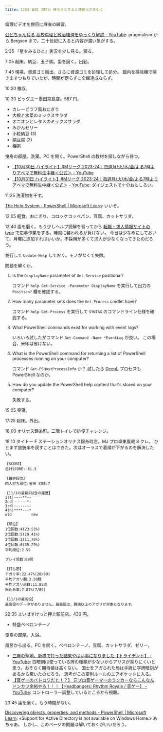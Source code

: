 ```yaml
---
title: 1284 日目（晴れ）帰ろうとすると連続ラスを引く
---
```


倫理ビデオを傍目に麻雀の練習。

[公民ちゃんねる 高校倫理と政治経済をゆっくり解説 - YouTube](https://www.youtube.com/playlist?list=PLQQ1MCm9skfub1Dg6O4BOdQydI9IMy-Ih):
pragmatism から Bergson まで。二十世紀に入ると内容が濃い気がする。

2:35 『星をみるひと』実況を少し見る。寝る。

7:05 起床。納豆、玉子粥。歯を磨く。出勤。

7:45 現場。資源ゴミ搬出。さらに資源ゴミを処理して処分。
館内を掃除機で掃き出すつもりでいたが、時間が足らずに全館達成ならず。

10:20 撤収。

10:30 ビッグエー墨田京島店。587 円。

* カレーピラフ風おにぎり
* 大根と水菜のミックスサラダ
* オニオンとレタスのミックスサラダ
* みかんゼリー
* 小粒納豆 (3)
* 絹豆腐 (3)
* 梅粥

曳舟の部屋。洗濯。PC を開く。PowerShell の教材を探しながら待つ。

* [【10月30日 ハイライト】#Mリーグ 2023-24｜毎週月/火/木/金/よる7時よりアベマで無料生中継＜公式＞ - YouTube](https://www.youtube.com/watch?v=XR9SQEz0ECg)
* [【10月31日 ハイライト】#Mリーグ 2023-24｜毎週月/火/木/金/よる7時よりアベマで無料生中継＜公式＞ - YouTube](https://www.youtube.com/watch?v=5WVxwP8SMBk):
  ダイジェストで十分おもしろい。

11:25 洗濯物を干す。

[The Help System - PowerShell | Microsoft Learn](https://learn.microsoft.com/en-us/powershell/scripting/learn/ps101/02-help-system?view=powershell-7.3):
いいぞ。

12:05 軽食。おにぎり、コロッケコッペパン、豆腐、カットサラダ。

12:40 歯を磨く。もう少しヘルプ読解を習ってから
[転職・求人情報サイトの type](https://type.jp/) で応募作業をする。睡魔に襲われるが負けない。
今日は少なめにしておいて、月曜に追加すればいいか。不採用が多くて求人が少なくなってきたのだろう。

並行して `Update-Help` しておく。モノがなくて失敗。

問題を解くか。

1. Is the `DisplayName` parameter of `Get-Service` positional?

   コマンド `help Get-Service -Parameter DisplayName` を実行して出力の
   `Position?` 欄を確認する。

2. How many parameter sets does the `Get-Process` cmdlet have?

   コマンド `help Get-Process` を実行して `SYNTAX` のコマンドライン仕様を確認する。

3. What PowerShell commands exist for working with event logs?

   いろいろ試したがコマンド `Get-Command -Name *EventLog` が良い。
   この場合、米印は省けない。

4. What is the PowerShell command for returning a list of PowerShell processes
   running on your computer?

   コマンド `Get-PSHostProcessInfo` か？
   試したら [DeepL] プロセスも PowerShell なのか。

5. How do you update the PowerShell help content that's stored on your computer?

   失敗する。

15:05 昼寝。

17:25 起床。外出。

18:00 オリナス錦糸町。二階トイレで排便チャレンジ。

18:10 タイトー F ステーションオリナス錦糸町店。MJ プロ卓東風戦 8 クレ。
ひとまず放銃率を戻すことはできた。次はオーラスで着順が下がるのを解決したい。

```text
【SCORE】
合計SCORE:-61.3

【最終段位】
四人打ち段位:雀帝 幻球:7

【11/1の最新8試合の履歴】
1st|----**--
2nd|------*-
3rd|--------
4th|****---*
old         new

【順位】
1位回数:4(23.53%)
2位回数:5(29.41%)
3位回数:2(11.76%)
4位回数:6(35.29%)
平均順位:2.59

プレイ局数:89局

【打ち筋】
アガリ率:22.47%(20/89)
平均アガリ翻:2.50翻
平均アガリ巡目:11.85巡
振込み率:7.87%(7/89)

【11/1の最高役】
最高役のデータがありません。最高役は、跳満以上のアガリが対象となります。
```

22:35 まいばすけっと押上駅前店。430 円。

* 特盛ペペロンチーノ

曳舟の部屋。入浴。

風呂から出る。PC を開く。ペペロンチーノ、豆腐、カットサラダ、ゼリー。

* [三麻の聖地、新橋で打った結果やばい事になりました【トライデント】 - YouTube](https://www.youtube.com/watch?v=Z5z8bNGpwsY):
  四暗刻は使っている牌の種類が少ないからアリスが乗りにくいと思う。おそらく期待値は高くない。
  国士をアガられた局は手牌に字牌暗刻があるから驚いたのだろう。
  思考がこの変則ルールのエアポケットに入る。
* [【音ゲーのバトロワだと！？】 元プロ音ゲーマーのランカーならこんなんドンカツ余裕やろ！！！【Headbangers: Rhythm Royale / 音ゲー】 - YouTube](https://www.youtube.com/watch?v=qoWJmvq9bOs):
  コントローラー調整しているところから視聴。

23:45 歯を磨く。もう時間がない。

[Discovering objects, properties, and methods - PowerShell | Microsoft Learn](https://learn.microsoft.com/en-us/powershell/scripting/learn/ps101/03-discovering-objects?view=powershell-7.3):
«Support for Active Directory is not available on Windows Home.» あちゃあ。
しかし、このページの問題は解いておくがいいだろう。

[DeepL]: https://www.deepl.com/translator

